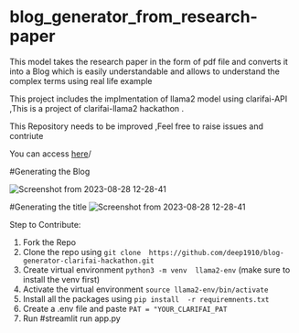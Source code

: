 <h1>blog_generator_from_research-paper</h1>
<p>This model takes the research paper in the form of pdf file and converts it into a Blog which is easily understandable and allows to understand the complex terms using real life example</p>
<p>This project includes the implmentation of llama2 model  using  clarifai-API ,This is a project of clarifai-llama2 hackathon .</p>

<p>This Repository needs to be improved ,Feel free to raise issues and contriute</p>

<p>You can access <a href="https://blog-from-research-paper.streamlit.app">here</a>/</p>
#Generating the Blog

![Screenshot from 2023-08-28 12-28-41](https://github.com/deep1910/blog_generator_from_research-paper/assets/92329233/e6eaabe8-98cb-405d-9119-b8483bee9f61)

#Generating the title
![Screenshot from 2023-08-28 12-28-41](https://github.com/deep1910/blog_generator_from_research-paper/assets/92329233/1520d716-8f48-43ac-8e7e-7c3d2f270539)

Step to Contribute: 
1. Fork the Repo
2. Clone the repo using   ```git clone  https://github.com/deep1910/blog-generator-clarifai-hackathon.git```
3. Create virtual environment  ```python3 -m venv  llama2-env```     (make sure to install the venv first)
4. Activate the virtual environment   ```source llama2-env/bin/activate```
5. Install all the packages using   ```pip install  -r requiremnents.txt```
6. Create a .env file and paste   ```PAT = "YOUR_CLARIFAI_PAT```
7. Run #streamlit run  app.py
